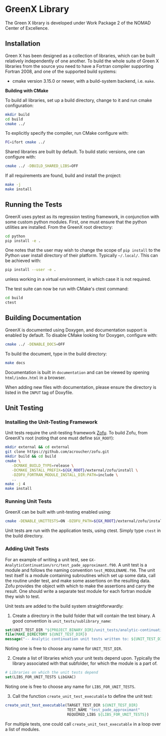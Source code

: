 # GreenX Library 

The Green X library is developed under Work Package 2 of the NOMAD Center of Excellence. 

## Installation

Green X has been designed as a collection of libraries, which can be built relatively 
independently of one another. To build the whole suite of Green X libraries from the source 
you need to have a Fortran compiler supporting Fortran 2008, and one of the supported build 
systems:

* cmake version 3.15.0 or newer, with a build-system backend, i.e. `make`.

**Building with CMake**   

To build all libraries, set up a build directory, change to it and run cmake 
configuration:

```bash
mkdir build 
cd build
cmake ../
```

To explicitly specify the compiler, run CMake configure with:

```bash
FC=ifort cmake ../
```
Shared libraries are built by default. To build static versions, one can 
configure with:

```bash
cmake ../ -DBUILD_SHARED_LIBS=OFF
```

If all requirements are found, build and install the project:

 ```bash
make -j
make install 
 ```

## Running the Tests

GreenX uses pytest as its regression testing framework, in conjunction with 
some custom python modules. First, one must ensure that the python utilities
are installed. From the GreenX root directory:

```bash
cd python
pip install -e .
```

One notes that the user may wish to change the scope of `pip install` to the
Python user install directory of their platform. Typically `~/.local/`. This
can be achieved with:

```bash
pip install --user -e .
```

unless working in a virtual environment, in which case it is not required.  

The test suite can now be run with CMake's ctest command:

 ```bash
cd build
ctest
 ```

## Building Documentation

GreenX is documented using Doxygen, and documentation support is enabled by
default. To disable CMake looking for Doxygen, configure with:

```bash
cmake ../ -DENABLE_DOCS=OFF
```

To build the document, type in the build directory:

```bash
make docs
```

Documentation is built in `documentation` and can be viewed by opening
`html/index.html` in a browser.

When adding new files with documentation, please ensure the directory is listed 
in the `INPUT` tag of Doxyfile.


## Unit Testing

### Installing the Unit-Testing Framework

Unit tests require the unit-testing framework [Zofu](https://github.com/acroucher/zofu).
To build Zofu, from GreenX's root (noting that one must define `$GX_ROOT`):

```bash
mkdir external && cd external
git clone https://github.com/acroucher/zofu.git
mkdir build && cd build
cmake \
   -DCMAKE_BUILD_TYPE=release \
   -DCMAKE_INSTALL_PREFIX=${GX_ROOT}/external/zofu/install \
   -DZOFU_FORTRAN_MODULE_INSTALL_DIR:PATH=include \
   ..
make -j 4
make install
```

### Running Unit Tests

GreenX can be built with unit-testing enabled using:

```bash
cmake -DENABLE_UNITTESTS=ON -DZOFU_PATH=${GX_ROOT}/external/zofu/install ../
```

Unit tests are run with the application tests, using ctest. Simply type `ctest`
in the build directory.

### Adding Unit Tests

For an example of writing a unit test, see `GX-AnalyticContinuation/src/test_pade_approximant.f90`.
A unit test is a module and follows the naming convention `test_MODULENAME.f90`.
The unit test itself is a module containing subroutines which set up some data,
call the routine under test, and make some assertions on the resulting data.
Zofu provides the object with which to make the assertions and carry the result.
One should write a separate test module for each fortran module they wish to test.

Unit tests are added to the build system straightforwardly:

1. Create a directory in the build folder that will contain the test binary.
A good convention is `unit_tests/sublibrary_name`:

```cmake
set(UNIT_TEST_DIR "${PROJECT_BINARY_DIR}/unit_tests/analytic-continuation")
file(MAKE_DIRECTORY ${UNIT_TEST_DIR})
message("-- Analytic continuation unit tests written to: ${UNIT_TEST_DIR}")
```

Noting one is free to choose any name for `UNIT_TEST_DIR`.

2. Create a list of libraries which your  unit tests depend upon. Typically
the library associated with that subfolder, for which the module is a part of.

```cmake
# Libraries on which the unit tests depend
set(LIBS_FOR_UNIT_TESTS LibGXAC)
```

Noting one is free to choose any name for `LIBS_FOR_UNIT_TESTS`.

3. Call the function `create_unit_test_executable` to define the unit test:

```cmake
create_unit_test_executable(TARGET_TEST_DIR ${UNIT_TEST_DIR}
                            TEST_NAME "test_pade_approximant"
                            REQUIRED_LIBS ${LIBS_FOR_UNIT_TESTS})
```

For multiple tests, one could call `create_unit_test_executable` in a loop over 
a list of modules.
